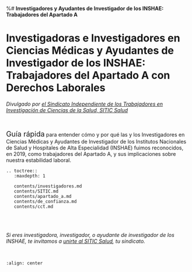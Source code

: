 %# **Investigadores y Ayudantes de Investigador de los INSHAE: Trabajadores del Apartado A**
# **Investigadoras e Investigadores en Ciencias Médicas y Ayudantes de Investigador de los INSHAE: Trabajadores del Apartado A con Derechos Laborales**

*Divulgado por [el Sindicato Independiente de los Trabajadores en Investigación de Ciencias de la Salud, SITIC Salud](https://www.siticsalud.org/)*

<br>

<span style="font-size: 140%;">Guía rápida</span> para entender cómo y por qué 
las y los Investigadores en Ciencias Médicas y Ayudantes de Investigador de los Institutos Nacionales de Salud y Hospitales de Alta Especialidad (INSHAE)
fuimos reconocidos, en 2019, como trabajadores del Apartado A, y sus implicaciones sobre nuestra estabilidad laboral.

```{eval-rst}
.. toctree::
   :maxdepth: 1

   contents/investigadores.md
   contents/SITIC.md
   contents/apartado_a.md
   contents/de_confianza.md
   contents/cct.md
```

<br><br>

*Si eres investigadora, investigador, o ayudante de investigador de los INSHAE, te invitamos a [unirte al SITIC Salud](https://www.siticsalud.org/), tu sindicato.*

<br>

```{image} logo_sitic.png
:align: center
```
<br><br>

